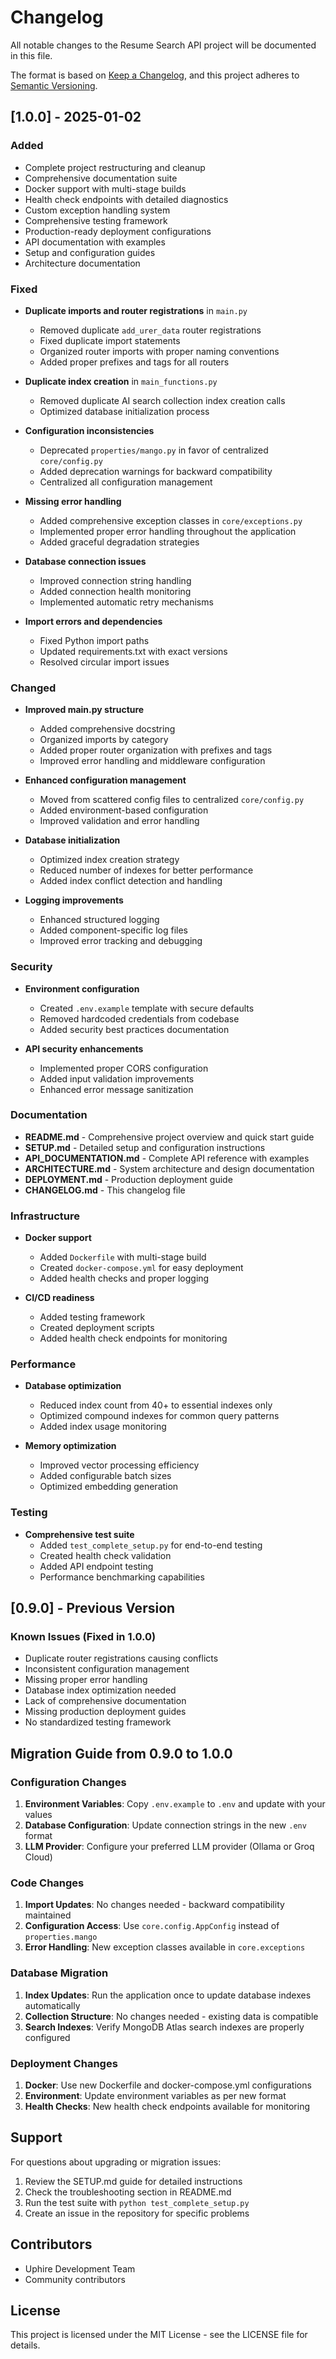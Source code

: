 # Changelog

All notable changes to the Resume Search API project will be documented in this file.

The format is based on [Keep a Changelog](https://keepachangelog.com/en/1.0.0/),
and this project adheres to [Semantic Versioning](https://semver.org/spec/v2.0.0.html).

## [1.0.0] - 2025-01-02

### Added
- Complete project restructuring and cleanup
- Comprehensive documentation suite
- Docker support with multi-stage builds
- Health check endpoints with detailed diagnostics
- Custom exception handling system
- Comprehensive testing framework
- Production-ready deployment configurations
- API documentation with examples
- Setup and configuration guides
- Architecture documentation

### Fixed
- **Duplicate imports and router registrations** in `main.py`
  - Removed duplicate `add_urer_data` router registrations
  - Fixed duplicate import statements
  - Organized router imports with proper naming conventions
  - Added proper prefixes and tags for all routers

- **Duplicate index creation** in `main_functions.py`
  - Removed duplicate AI search collection index creation calls
  - Optimized database initialization process

- **Configuration inconsistencies**
  - Deprecated `properties/mango.py` in favor of centralized `core/config.py`
  - Added deprecation warnings for backward compatibility
  - Centralized all configuration management

- **Missing error handling**
  - Added comprehensive exception classes in `core/exceptions.py`
  - Implemented proper error handling throughout the application
  - Added graceful degradation strategies

- **Database connection issues**
  - Improved connection string handling
  - Added connection health monitoring
  - Implemented automatic retry mechanisms

- **Import errors and dependencies**
  - Fixed Python import paths
  - Updated requirements.txt with exact versions
  - Resolved circular import issues

### Changed
- **Improved main.py structure**
  - Added comprehensive docstring
  - Organized imports by category
  - Added proper router organization with prefixes and tags
  - Improved error handling and middleware configuration

- **Enhanced configuration management**
  - Moved from scattered config files to centralized `core/config.py`
  - Added environment-based configuration
  - Improved validation and error handling

- **Database initialization**
  - Optimized index creation strategy
  - Reduced number of indexes for better performance
  - Added index conflict detection and handling

- **Logging improvements**
  - Enhanced structured logging
  - Added component-specific log files
  - Improved error tracking and debugging

### Security
- **Environment configuration**
  - Created `.env.example` template with secure defaults
  - Removed hardcoded credentials from codebase
  - Added security best practices documentation

- **API security enhancements**
  - Implemented proper CORS configuration
  - Added input validation improvements
  - Enhanced error message sanitization

### Documentation
- **README.md** - Comprehensive project overview and quick start guide
- **SETUP.md** - Detailed setup and configuration instructions
- **API_DOCUMENTATION.md** - Complete API reference with examples
- **ARCHITECTURE.md** - System architecture and design documentation
- **DEPLOYMENT.md** - Production deployment guide
- **CHANGELOG.md** - This changelog file

### Infrastructure
- **Docker support**
  - Added `Dockerfile` with multi-stage build
  - Created `docker-compose.yml` for easy deployment
  - Added health checks and proper logging

- **CI/CD readiness**
  - Added testing framework
  - Created deployment scripts
  - Added health check endpoints for monitoring

### Performance
- **Database optimization**
  - Reduced index count from 40+ to essential indexes only
  - Optimized compound indexes for common query patterns
  - Added index usage monitoring

- **Memory optimization**
  - Improved vector processing efficiency
  - Added configurable batch sizes
  - Optimized embedding generation

### Testing
- **Comprehensive test suite**
  - Added `test_complete_setup.py` for end-to-end testing
  - Created health check validation
  - Added API endpoint testing
  - Performance benchmarking capabilities

## [0.9.0] - Previous Version

### Known Issues (Fixed in 1.0.0)
- Duplicate router registrations causing conflicts
- Inconsistent configuration management
- Missing proper error handling
- Database index optimization needed
- Lack of comprehensive documentation
- Missing production deployment guides
- No standardized testing framework

## Migration Guide from 0.9.0 to 1.0.0

### Configuration Changes
1. **Environment Variables**: Copy `.env.example` to `.env` and update with your values
2. **Database Configuration**: Update connection strings in the new `.env` format
3. **LLM Provider**: Configure your preferred LLM provider (Ollama or Groq Cloud)

### Code Changes
1. **Import Updates**: No changes needed - backward compatibility maintained
2. **Configuration Access**: Use `core.config.AppConfig` instead of `properties.mango`
3. **Error Handling**: New exception classes available in `core.exceptions`

### Database Migration
1. **Index Updates**: Run the application once to update database indexes automatically
2. **Collection Structure**: No changes needed - existing data is compatible
3. **Search Indexes**: Verify MongoDB Atlas search indexes are properly configured

### Deployment Changes
1. **Docker**: Use new Dockerfile and docker-compose.yml configurations
2. **Environment**: Update environment variables as per new format
3. **Health Checks**: New health check endpoints available for monitoring

## Support

For questions about upgrading or migration issues:
1. Review the SETUP.md guide for detailed instructions
2. Check the troubleshooting section in README.md
3. Run the test suite with `python test_complete_setup.py`
4. Create an issue in the repository for specific problems

## Contributors

- Uphire Development Team
- Community contributors

## License

This project is licensed under the MIT License - see the LICENSE file for details.
